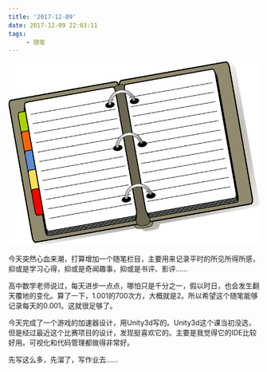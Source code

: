 ```yaml
---
title: '2017-12-09'
date: 2017-12-09 22:03:11
tags:
     - 随笔
---
```


![](2017-12-09/1.png)

今天突然心血来潮，打算增加一个随笔栏目，主要用来记录平时的所见所得所感，抑或是学习心得，抑或是奇闻趣事，抑或是书评、影评……

<!--more-->

高中数学老师说过，每天进步一点点，哪怕只是千分之一，假以时日，也会发生翻天覆地的变化。算了一下，1.001的700次方，大概就是2。所以希望这个随笔能够记录每天的0.001。这就很足够了。

今天完成了一个游戏的加速器设计，用Unity3d写的。Unity3d这个课当初没选，但是经过最近这个比赛项目的设计，发现挺喜欢它的。主要是我觉得它的IDE比较好用。可视化和代码管理都做得非常好。

先写这么多，先溜了，写作业去……

